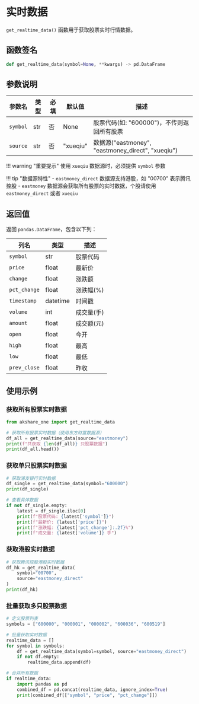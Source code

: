 # 实时数据

`get_realtime_data()` 函数用于获取股票实时行情数据。

## 函数签名

```python
def get_realtime_data(symbol=None, **kwargs) -> pd.DataFrame
```

## 参数说明

| 参数名 | 类型 | 必填 | 默认值 | 描述 |
|--------|------|------|--------|------|
| `symbol` | str | 否 | None | 股票代码(如: "600000")，不传则返回所有股票 |
| `source` | str | 否 | "xueqiu" | 数据源("eastmoney", "eastmoney_direct", "xueqiu") |

!!! warning "重要提示"
    使用 `xueqiu` 数据源时，必须提供 `symbol` 参数

!!! tip "数据源特性"
    - `eastmoney_direct` 数据源支持港股，如 "00700" 表示腾讯控股
    - `eastmoney` 数据源会获取所有股票的实时数据，个股请使用 `eastmoney_direct` 或者 `xueqiu`

## 返回值

返回 `pandas.DataFrame`，包含以下列：

| 列名 | 类型 | 描述 |
|------|------|------|
| `symbol` | str | 股票代码 |
| `price` | float | 最新价 |
| `change` | float | 涨跌额 |
| `pct_change` | float | 涨跌幅(%) |
| `timestamp` | datetime | 时间戳 |
| `volume` | int | 成交量(手) |
| `amount` | float | 成交额(元) |
| `open` | float | 今开 |
| `high` | float | 最高 |
| `low` | float | 最低 |
| `prev_close` | float | 昨收 |

## 使用示例

### 获取所有股票实时数据

```python
from akshare_one import get_realtime_data

# 获取所有股票实时数据（使用东方财富数据源）
df_all = get_realtime_data(source="eastmoney")
print(f"共获取 {len(df_all)} 只股票数据")
print(df_all.head())
```

### 获取单只股票实时数据

```python
# 获取浦发银行实时数据
df_single = get_realtime_data(symbol="600000")
print(df_single)

# 查看具体数据
if not df_single.empty:
    latest = df_single.iloc[0]
    print(f"股票代码: {latest['symbol']}")
    print(f"最新价: {latest['price']}")
    print(f"涨跌幅: {latest['pct_change']:.2f}%")
    print(f"成交量: {latest['volume']} 手")
```

### 获取港股实时数据

```python
# 获取腾讯控股港股实时数据
df_hk = get_realtime_data(
    symbol="00700", 
    source="eastmoney_direct"
)
print(df_hk)
```

### 批量获取多只股票数据

```python
# 定义股票列表
symbols = ["600000", "000001", "000002", "600036", "600519"]

# 批量获取实时数据
realtime_data = []
for symbol in symbols:
    df = get_realtime_data(symbol=symbol, source="eastmoney_direct")
    if not df.empty:
        realtime_data.append(df)

# 合并所有数据
if realtime_data:
    import pandas as pd
    combined_df = pd.concat(realtime_data, ignore_index=True)
    print(combined_df[["symbol", "price", "pct_change"]])
```
